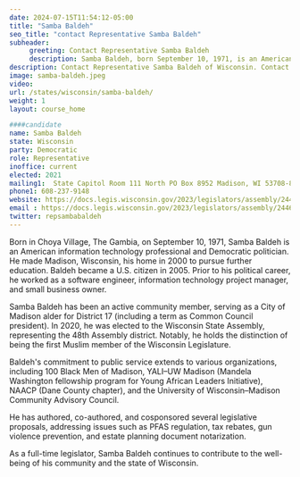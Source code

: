 ```yaml
---
date: 2024-07-15T11:54:12-05:00
title: "Samba Baldeh"
seo_title: "contact Representative Samba Baldeh"
subheader:
     greeting: Contact Representative Samba Baldeh
     description: Samba Baldeh, born September 10, 1971, is an American politician affiliated with the Democratic Party. He assumed office as a member of the Wisconsin State Assembly, representing District 48, on January 4, 2021.
description: Contact Representative Samba Baldeh of Wisconsin. Contact information for Samba Baldeh includes email address, phone number, and mailing address.
image: samba-baldeh.jpeg
video:
url: /states/wisconsin/samba-baldeh/
weight: 1
layout: course_home

####candidate
name: Samba Baldeh
state: Wisconsin
party: Democratic
role: Representative
inoffice: current
elected: 2021
mailing1:  State Capitol Room 111 North PO Box 8952 Madison, WI 53708-8952
phone1: 608-237-9148
website: https://docs.legis.wisconsin.gov/2023/legislators/assembly/2446/
email : https://docs.legis.wisconsin.gov/2023/legislators/assembly/2446/
twitter: repsambabaldeh
---
```

Born in Choya Village, The Gambia, on September 10, 1971, Samba Baldeh is an American information technology professional and Democratic politician. He made Madison, Wisconsin, his home in 2000 to pursue further education. Baldeh became a U.S. citizen in 2005. Prior to his political career, he worked as a software engineer, information technology project manager, and small business owner.

Samba Baldeh has been an active community member, serving as a City of Madison alder for District 17 (including a term as Common Council president). In 2020, he was elected to the Wisconsin State Assembly, representing the 48th Assembly district. Notably, he holds the distinction of being the first Muslim member of the Wisconsin Legislature.

Baldeh's commitment to public service extends to various organizations, including 100 Black Men of Madison, YALI–UW Madison (Mandela Washington fellowship program for Young African Leaders Initiative), NAACP (Dane County chapter), and the University of Wisconsin–Madison Community Advisory Council.

He has authored, co-authored, and cosponsored several legislative proposals, addressing issues such as PFAS regulation, tax rebates, gun violence prevention, and estate planning document notarization.

As a full-time legislator, Samba Baldeh continues to contribute to the well-being of his community and the state of Wisconsin.
